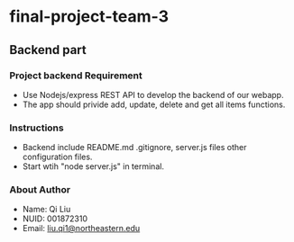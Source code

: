 # final-project-team-3
## Backend part
### Project backend Requirement
   - Use Nodejs/express REST API to develop the backend of our webapp.
   - The app should privide add, update, delete and get all items functions.
### Instructions
   - Backend include README.md .gitignore, server.js files other configuration files.
   - Start wtih "node server.js" in terminal.
### About Author
   - Name: Qi Liu
   - NUID: 001872310
   - Email: liu.qi1@northeastern.edu
